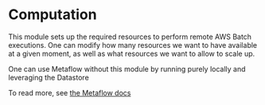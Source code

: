 # Computation

This module sets up the required resources to perform remote AWS Batch executions. One can modify how many resources 
we want to have available at a given moment, as well as what resources we want to allow to scale up.

One can use Metaflow without this module by running purely locally and leveraging the Datastore

To read more, see [the Metaflow docs](https://docs.metaflow.org/metaflow-on-aws/metaflow-on-aws#compute)
